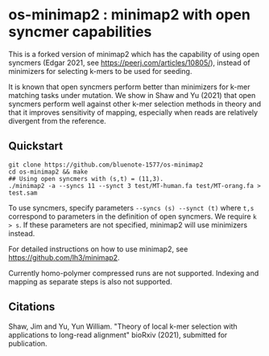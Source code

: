 # os-minimap2 : minimap2 with open syncmer capabilities 

This is a forked version of minimap2 which has the capability of using open syncmers (Edgar 2021, see https://peerj.com/articles/10805/), instead of minimizers for selecting k-mers to be used for seeding. 

It is known that open syncmers perform better than minimizers for k-mer matching tasks under mutation. We show in Shaw and Yu (2021) that open syncmers perform well against other k-mer selection methods in theory and that it improves sensitivity of mapping, especially when reads are relatively divergent from the reference.

## Quickstart
```
git clone https://github.com/bluenote-1577/os-minimap2
cd os-minimap2 && make
## Using open syncmers with (s,t) = (11,3).
./minimap2 -a --syncs 11 --synct 3 test/MT-human.fa test/MT-orang.fa > test.sam 
```
To use syncmers, specify parameters ``--syncs (s) --synct (t)`` where ``t,s`` correspond to parameters in the definition of open syncmers. We require ``k > s``. If these parameters are not specified, minimap2 will use minimizers instead. 

For detailed instructions on how to use minimap2, see https://github.com/lh3/minimap2. 

Currently homo-polymer compressed runs are not supported. Indexing and mapping as separate steps is also not supported.

## Citations

Shaw, Jim and Yu, Yun William. "Theory of local k-mer selection with applications to
long-read alignment" bioRxiv (2021), submitted for publication.
